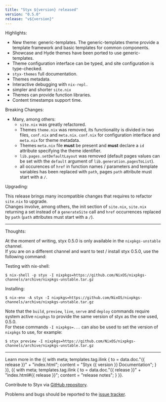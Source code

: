 ```yaml
---
title: "Styx ${version} released"
version: "0.5.0"
release: "v${version}"
---
```



Highlights:

* New theme: generic-templates. The generic-templates theme provide a template framework and basic templates for common components.
* Showcase and Hyde themes have been ported to use generic-templates.
* Theme configuration interface can be typed, and site configuration is type-checked.
* `styx-themes` full documentation.
* Themes metadata.
* Interactive debugging with `nix-repl.`
* simpler and shorter `site.nix`
* Themes can provide function libraries.
* Content timestamps support time.

Breaking Changes:

- Many, among others:
  - `site.nix` was greatly refactored.
  - Themes `theme.nix` was removed, its functionality is divided in two files, `conf.nix` and `meta.nix`. `conf.nix` for configuration interface and `meta.nix` for theme metadata.
  - Themes `meta.nix` file **must** be present and **must** declare a `id` attribute specifying the theme identifier.
  - `lib.pages.setDefaultLayout` was removed (default pages values can be set with the `default` argument of `lib.generation.pagesToList`).
  - all occurences of `href` in function names / parameters and template variables has been replaced with `path`, pages `path` attribute must start with a `/`.

Upgrading:

This release brings many incompatible changes that requires to refactor `site.nix` to upgrade.  
Changes involve, among others, the init section of `site.nix`, `site.nix` returning a set instead of a `generateSite` call and `href` occurrences replaced by `path` (`path` attributes must start with a `/`).

---

Thoughts:

At the moment of writing, styx 0.5.0 is only available in the `nixpkgs-unstable` channel.  
If you are on a different channel and want to test / install styx 0.5.0, use the following command:

Testing with nix-shell:

```
$ nix-shell -p styx -I nixpkgs=https://github.com/NixOS/nixpkgs-channels/archive/nixpkgs-unstable.tar.gz
```

Installing:

```
$ nix-env -A styx -I nixpkgs=https://github.com/NixOS/nixpkgs-channels/archive/nixpkgs-unstable.tar.gz
```

Note that the `build`, `preview`, `live`, `serve` and `deploy` commands require system active `nixpkgs` to provide the same version of styx as the one used, 0.5.0.  
For these commands `-I nixpkgs=...` can also be used to set the version of `nixpkgs` to use, for example:

```
$ styx preview -I nixpkgs=https://github.com/NixOS/nixpkgs-channels/archive/nixpkgs-unstable.tar.gz
```

---

Learn more in the {{ with meta; templates.tag.ilink { to = data.doc."{{ release }}" + "index.html"; content = "Styx {{ version }} Documentation"; } }},
{{ with meta; templates.tag.ilink { to = data.doc."{{ release }}" + "index.html#{{ release }}"; content = "release notes"; } }}.

Contribute to Styx via [GitHub repository](https://github.com/styx-static/styx/).

Problems and bugs should be reported to the [issue tracker](https://github.com/styx-static/styx/issues).

